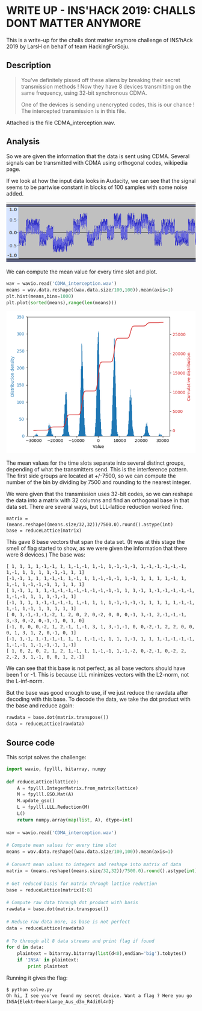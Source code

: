 WRITE UP - INS'HACK 2019: CHALLS DONT MATTER ANYMORE
====================================================

This is a write-up for the challs dont matter anymore challenge of INS’hAck 2019 by LarsH on behalf of team HackingForSoju.

## Description
> You’ve definitely pissed off these aliens by breaking their secret transmission methods ! Now they have 8 devices transmitting on the same frequency, using 32-bit synchronous CDMA.
>
> One of the devices is sending unencrypted codes, this is our chance ! The intercepted transmission is in this file.

Attached is the file CDMA_interception.wav.

## Analysis
So we are given the information that the data is sent using CDMA. Several signals can be transmitted with CDMA using orthogonal codes, wikipedia page.

If we look at how the input data looks in Audacity, we can see that the signal seems to be partwise constant in blocks of 100 samples with some noise added.

![Audacity](audacity.png)

We can compute the mean value for every time slot and plot.
```python
wav = wavio.read('CDMA_interception.wav')
means = wav.data.reshape((wav.data.size/100,100)).mean(axis=1)
plt.hist(means,bins=1000)
plt.plot(sorted(means),range(len(means)))
```
![Histogram](means.png)

The mean values for the time slots separate into several distinct groups, depending of what the transmitters send. This is the interference pattern. The first side groups are located at +/-7500, so we can compute the number of the bin by dividing by 7500 and rounding to the nearest integer.

We were given that the transmission uses 32-bit codes, so we can reshape the data into a matrix with 32 columns and find an orthogonal base in that data set. There are several ways, but LLL-lattice reduction worked fine.

```
matrix = (means.reshape((means.size/32,32))/7500.0).round().astype(int)
base = reduceLattice(matrix)
```
This gave 8 base vectors that span the data set. (It was at this stage the smell of flag started to show, as we were given the information that there were 8 devices.) The base was:
```
[ 1, 1, 1, 1,-1,-1, 1, 1,-1,-1, 1,-1, 1,-1,-1,-1, 1,-1,-1,-1,-1,-1, 1,-1, 1, 1, 1, 1,-1,-1, 1, 1]
[-1,-1, 1, 1, 1,-1,-1, 1,-1, 1, 1,-1,-1,-1, 1,-1, 1, 1, 1, 1,-1, 1, 1,-1, 1,-1,-1,-1, 1, 1, 1, 1]
[ 1,-1, 1, 1, 1,-1,-1,-1,-1,-1,-1,-1,-1,-1, 1, 1,-1, 1,-1,-1,-1,-1,-1, 1,-1,-1, 1, 1, 1,-1,-1, 1]
[-1, 1, 1, 1,-1,-1,-1,-1, 1,-1, 1, 1, 1,-1,-1,-1,-1, 1, 1, 1, 1,-1,-1, 1,-1, 1,-1, 1, 1, 1, 1, 1]
[ 0, 1,-1,-1,-1,-2, 1, 2, 0, 2, 0,-2, 0, 0, 0,-1, 3,-1, 2,-1,-1,-1, 3,-3, 0,-2, 0,-1,-1, 0, 1, 0]
[-1, 0, 0, 0,-2, 1, 2,-1, 1,-1, 3, 1, 3,-1,-1, 0, 0,-2,-1, 2, 2, 0, 0, 0, 1, 3, 1, 2, 0,-1, 0, 1]
[-1, 1,-1, 1,-1,-1,-1, 1, 1, 1,-1,-1, 1, 1, 1,-1, 1, 1, 1,-1,-1,-1,-1, 1,-1,-1, 1,-1,-1,-1, 1,-1]
[ 1, 0, 2, 0, 2, 1, 2, 1,-1, 1, 1,-1,-1, 1,-1,-2, 0,-2,-1, 0,-2, 2, 2,-2, 3, 1,-1, 0, 0, 1, 2,-1]
```
We can see that this base is not perfect, as all base vectors should have been 1 or -1. This is because LLL minimizes vectors with the L2-norm, not the L-inf-norm.

But the base was good enough to use, if we just reduce the rawdata after decoding with this base. To decode the data, we take the dot product with the base and reduce again:

```python
rawdata = base.dot(matrix.transpose())
data = reduceLattice(rawdata)
```

## Source code
This script solves the challenge:
```python
import wavio, fpylll, bitarray, numpy

def reduceLattice(lattice):
    A = fpylll.IntegerMatrix.from_matrix(lattice)
    M = fpylll.GSO.Mat(A)
    M.update_gso()
    L = fpylll.LLL.Reduction(M)
    L()
    return numpy.array(map(list, A), dtype=int)

wav = wavio.read('CDMA_interception.wav')

# Compute mean values for every time slot
means = wav.data.reshape((wav.data.size/100,100)).mean(axis=1)

# Convert mean values to integers and reshape into matrix of data
matrix = (means.reshape((means.size/32,32))/7500.0).round().astype(int)

# Get reduced basis for matrix through lattice reduction
base = reduceLattice(matrix)[:8]

# Compute raw data through dot product with basis
rawdata = base.dot(matrix.transpose())

# Reduce raw data more, as base is not perfect
data = reduceLattice(rawdata)

# To through all 8 data streams and print flag if found
for d in data:
    plaintext = bitarray.bitarray(list(d<0),endian='big').tobytes()
    if 'INSA' in plaintext:
        print plaintext
```

Running it gives the flag:
```
$ python solve.py
Oh hi, I see you've found my secret device. Want a flag ? Here you go INSA{Elektr0nenklange_Aus_d3m_R4di0l4nD}
```
